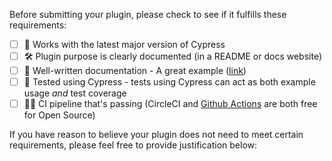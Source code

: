 <!-- PLUGIN PULL REQUEST TEMPLATE -->
<!-- 👋 Hello and thank you for your contribution! -->
<!-- (Update "[ ]" to "[x]" to check a box) -->

Before submitting your plugin, please check to see if it fulfills these requirements:

- [ ] 🚀 Works with the latest major version of Cypress
- [ ] 🛠 Plugin purpose is clearly documented (in a README or docs website)
- [ ] 📝 Well-written documentation - A great example ([link](https://github.com/Fredx87/cypress-keycloak-commands#cypress-keycloak-commands))
- [ ] 🔬 Tested using Cypress - tests using Cypress can act as both example usage _and_ test coverage
- [ ] 👷‍♀️ CI pipeline that's passing (CircleCI and [Github Actions](https://github.com/cypress-io/cypress-tutorial-build-todo/blob/master/.github/workflows) are both free for Open Source)

If you have reason to believe your plugin does not need to meet certain requirements, please feel free to provide justification below:
